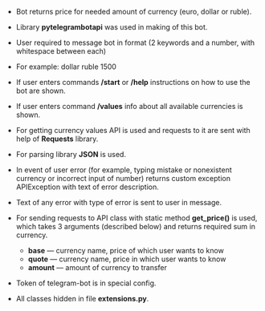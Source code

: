 * Bot returns price for needed amount of currency (euro, dollar or ruble).

* Library **pytelegrambotapi** was used in making of this bot.

* User required to message bot in format (2 keywords and a number, with whitespace between each)

* For example: dollar ruble 1500

* If user enters commands **/start** or **/help** instructions on how to use the bot are shown.

* If user enters command **/values** info about all available currencies is shown.

* For getting currency values API is used and requests to it are sent with help of **Requests** library.

* For parsing library **JSON** is used.

* In event of user error (for example, typing mistake or nonexistent currency or incorrect input of number) returns custom exception APIException with text of error description.

* Text of any error with type of error is sent to user in message.

* For sending requests to API class with static method **get_price()** is used, which takes 3 arguments (described below) and returns required sum in currency.
  * **base** — currency name, price of which user wants to know
  * **quote** — currency name, price in which user wants to know
  * **amount** — amount of currency to transfer

* Token of telegram-bot is in special config.

* All classes hidden in file **extensions.py**.
